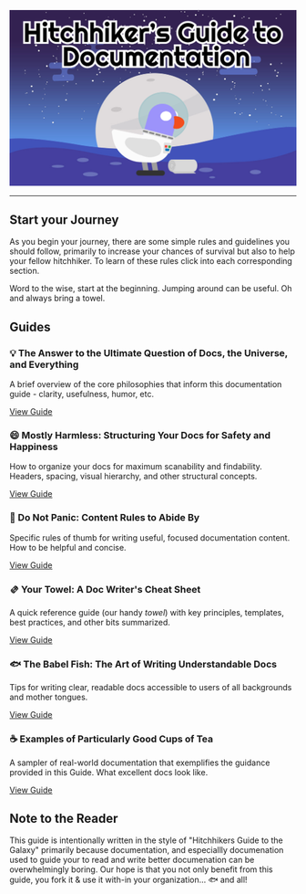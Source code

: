 <p align="center">
  <img src="/assets/duck-in-space.png" />
  <hr>
</p>

## Start your Journey

As you begin your journey, there are some simple rules and guidelines you should follow, primarily to increase your chances of survival but also to help your fellow hitchhiker. To learn of these rules click into each corresponding section.

Word to the wise, start at the beginning. Jumping around can be useful. Oh and always bring a towel.

## Guides

### 💡 The Answer to the Ultimate Question of Docs, the Universe, and Everything

A brief overview of the core philosophies that inform this documentation guide - clarity, usefulness, humor, etc.

[View Guide]()

### 😄 Mostly Harmless: Structuring Your Docs for Safety and Happiness

How to organize your docs for maximum scanability and findability. Headers, spacing, visual hierarchy, and other structural concepts.

[View Guide]()

### 🦺 Do Not Panic: Content Rules to Abide By

Specific rules of thumb for writing useful, focused documentation content. How to be helpful and concise.

[View Guide]()

### 🫔 Your Towel: A Doc Writer's Cheat Sheet

A quick reference guide (our handy _towel_) with key principles, templates, best practices, and other bits summarized.

[View Guide]()

### 🐟 The Babel Fish: The Art of Writing Understandable Docs

Tips for writing clear, readable docs accessible to users of all backgrounds and mother tongues.

[View Guide]()

### ☕️ Examples of Particularly Good Cups of Tea

A sampler of real-world documentation that exemplifies the guidance provided in this Guide. What excellent docs look like.

[View Guide]()

## Note to the Reader

This guide is intentionally written in the style of "Hitchhikers Guide to the Galaxy" primarily because documentation, and especiallly documenation used to guide your to read and write better documenation can be overwhelmingly boring. Our hope is that you not only benefit from this guide, you fork it & use it with-in your organization... 🐟 and all!

